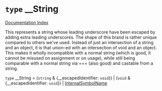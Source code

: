 # `type` \_\_String

[Documentation Index](../README.md)

This represents a string whose leading underscore have been escaped by adding extra leading underscores.
The shape of this brand is rather unique compared to others we've used.
Instead of just an intersection of a string and an object, it is that union-ed
with an intersection of void and an object. This makes it wholly incompatible
with a normal string (which is good, it cannot be misused on assignment or on usage),
while still being comparable with a normal string via === (also good) and castable from a string.

`type` \_\_String = (`string` \& \{\_\_escapedIdentifier: `void`}) | (`void` \& \{\_\_escapedIdentifier: `void`}) | [InternalSymbolName](../enum.InternalSymbolName/README.md)